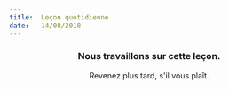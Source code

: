 ```yaml
---
title:  Leçon quotidienne
date:   14/08/2018
---
```


### <center>Nous travaillons sur cette leçon.</center>
<center>Revenez plus tard, s'il vous plaît.</center>